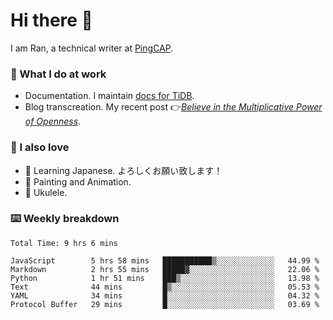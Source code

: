 # Hi there 👋

I am Ran, a technical writer at [PingCAP](https://pingcap.com/).

### 📝 What I do at work

- Documentation. I maintain [docs for TiDB](https://github.com/pingcap/docs).
- Blog transcreation. My recent post 👉[*Believe in the Multiplicative Power of Openness*](https://pingcap.com/blog/believe-in-the-multiplicative-power-of-openness-open-source-community).

### 🤠 I also love

- 💬 Learning Japanese. よろしくお願い致します！
- 🎨 Painting and Animation.
- 🎵 Ukulele.

### ⌨️ Weekly breakdown

<!--START_SECTION:waka-->

```text
Total Time: 9 hrs 6 mins

JavaScript        5 hrs 58 mins   ███████████▒░░░░░░░░░░░░░   44.99 %
Markdown          2 hrs 55 mins   █████▓░░░░░░░░░░░░░░░░░░░   22.06 %
Python            1 hr 51 mins    ███▒░░░░░░░░░░░░░░░░░░░░░   13.98 %
Text              44 mins         █▒░░░░░░░░░░░░░░░░░░░░░░░   05.53 %
YAML              34 mins         █░░░░░░░░░░░░░░░░░░░░░░░░   04.32 %
Protocol Buffer   29 mins         █░░░░░░░░░░░░░░░░░░░░░░░░   03.69 %
```

<!--END_SECTION:waka-->
